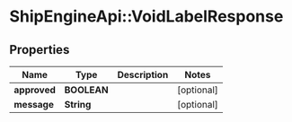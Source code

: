 # ShipEngineApi::VoidLabelResponse

## Properties
Name | Type | Description | Notes
------------ | ------------- | ------------- | -------------
**approved** | **BOOLEAN** |  | [optional] 
**message** | **String** |  | [optional] 


